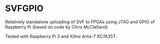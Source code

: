 # SVFGPIO
Relatively standalone uploading of SVF to FPGAs using JTAG and GPIO of Raspberry Pi (based on code by Chris McClelland)

Tested with Raspberry Pi 3 and Xilinx Artix-7 XC7A35T.
